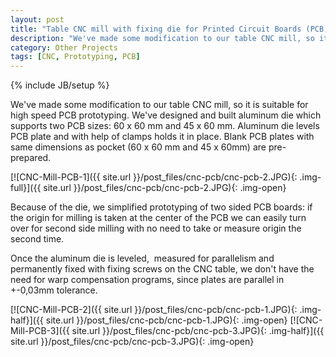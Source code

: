 ```yaml
---
layout: post
title: "Table CNC mill with fixing die for Printed Circuit Boards (PCB) prototyping"
description: "We've made some modification to our table CNC mill, so it is suitable for high speed PCB prototyping."
category: Other Projects
tags: [CNC, Prototyping, PCB]
---
```

{% include JB/setup %}


We've made some modification to our table CNC mill, so it is suitable for high speed PCB prototyping. We've designed and built aluminum die which supports two PCB sizes: 60 x 60 mm and 45 x 60 mm. Aluminum die levels PCB plate and with help of clamps holds it in place. Blank PCB plates with same dimensions as pocket (60 x 60 mm and 45 x 60mm) are pre-prepared. 

[![CNC-Mill-PCB-1]({{ site.url }}/post_files/cnc-pcb/cnc-pcb-2.JPG){: .img-full}]({{ site.url }}/post_files/cnc-pcb/cnc-pcb-2.JPG){: .img-open}

Because of the die, we simplified prototyping of two sided PCB boards: if the origin for milling is taken at the center of the PCB we can easily turn over for second side milling with no need to take or measure origin the second time. 

Once the aluminum die is leveled,  measured for parallelism and permanently fixed with fixing screws on the CNC table, we don't have the need for warp compensation programs, since plates are parallel in +-0,03mm tolerance.

[![CNC-Mill-PCB-2]({{ site.url }}/post_files/cnc-pcb/cnc-pcb-1.JPG){: .img-half}]({{ site.url }}/post_files/cnc-pcb/cnc-pcb-1.JPG){: .img-open}
[![CNC-Mill-PCB-3]({{ site.url }}/post_files/cnc-pcb/cnc-pcb-3.JPG){: .img-half}]({{ site.url }}/post_files/cnc-pcb/cnc-pcb-3.JPG){: .img-open}



